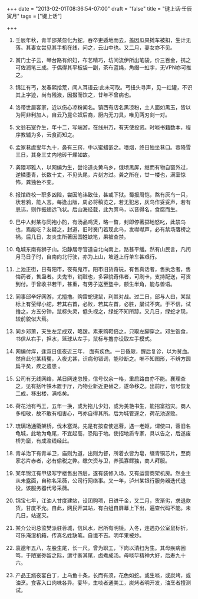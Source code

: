 +++
date = "2013-02-01T08:36:54-07:00"
draft = "false"
title = "键上话·壬辰寅月"
tags = ["键上话"]

+++

1. 壬辰年秋，青羊邵某忽化为蛇，吞卒吏遁地而去，盖因瓜果摊车被扣，生计无落。其妻女尝见其手机在线，问之，云山中也。又二月，妻女亦不见。

2. 黉门士子云，琴台路有织妇，布艺精巧，坊间流伊所出笔袋，价三百金，携之可佐润笔三成。于偶得其平板袋一副，茶布蓝绳，角缀一虹字，无VPN亦可推之。

3. 锦江有丐，发春熙拾荒，闻人耳语云:此未可取。丐扭头寻声，见一红罐，不识其上字迹，尚有残液，因掇而饮之，廿年不曾病也。

4. 洛带世居客家，近以伤心凉粉闻名。镇西有店名黑凉粉，主人面如黑玉，皆以为阿非利加人，自云乃昆仑奴后裔，厨内无刀具，唯见两刃剑一对。

5. 文翁石室乔生，年十二，写端游，在线卅万，有天使投资。时啖书籍数本，程序教辅为多，云食而知之。

6. 孟家巷虞叟年九十，鼻有三窍，中以蜜蜡嵌之。嗜烟，终日独坐巷口。蓉降雪三日，其身三丈内地砖干燥如故。

7. 龚隈邛雅人，以网编为生，尝论道炎黄乌乡，俄顷黑屏，继而有物自窗外过，逆鳞墨青，长数十丈，不见头尾，片刻方过。龚之所在，廿一楼也，满室惊怖，龚独色不变。

8. 报馆终校一职多凶险，尝因笔讳致仕，甚或下狱。蜀报周恺，熬有灰鸟一只，状若鸦，能人言。每逢出版，周必将稿览之，若无犯忌，灰鸟作妥妥声，若有忌讳，则作振翅远飞状。后山海经载，此为庹鸟，以音得名，食腐而生。

9. 巴中人封某与同袍小酌，有汤品鸡煲，略一瞥，封即停著掷地怒叱，此禁鸟也，焉能吃？友疑之，封道，旧时黉门若现此鸟，发噤噤声，必有禁场落榜之祸。后几日，友炎生所著因国姓缺笔，果被查禁。

10. 龟城东南有狮子山。沿静居寺官道自北向南上，路甚平缓。然有山民言，凡闰月马日子时，自南向北行驶，亦为上山，坡道上行单车甚艰行。

11. 上池正街，日有阳市，夜有鬼市。阳市旧货奇玩，有售真话者，售执念者，售悔药者，售蛊者。夫鬼市，销赃也，多容貌奇伟者，可刷卡，支持配送，可货到付。于曾收书若干，甚重，有男子送至塾中，额生半角，能与兽语。

12. 同事邱辛好网游，尤擅撸。购雷蛇键鼠，利其对战。过二日，邱与人曰，某鼠标上有萤绿小蛇，若其右首，必败，若其左首，必胜，屡试不爽。于不信，试撸之，方五分钟，鼠标失灵，低头视之，绿蛇不知所踪。又几日，绿蛇才现，较前貌似大焉。

13. 同乡邓萧，天生左足成双，略跛。素来购鞋倍之，只取左脚穿之。邓生饭食，书信从右手，担水，篮球从左手，鼠标与撸亦设取左手模式。

14. 网编付痒，逢双日值夜近三年， 面有疾色。一日昏厥，醒后复诊，以为贫血。然自此付某精矍，入夜尤甚，识病句错词，能秒断之。唯不知图形，不辨方圆扁平矣，疾之遗患 。

15. 公司有无线网络，某日网速忽慢，信号仅余一格，重启路由亦不能。襄理查之，见有括叶铁木置于厅，乃物业新近更替之，遂命移之。出前厅，信号恢复二成，移出楼，满格矣。

16. 荷花池有丐王，五年一换，或为拖儿少妇，或为美艳书生，能招富挡灾。商人多相敬，故不敢有相害心，丐亦自得其所。后为城管逐之，荷花池遂败。

17. 琉璃场通衢架桥，伐木塞湖。先是有按查使巡蓉，遇一老妪，谓使曰，蓉旧名龟城，此地为龟尾，不宜起高，恐陷于地。使招地质专家，具以告之，后遂废桥为窟，有成渝线经此。

18. 青羊治下有青羊卫，庙则为道，出则为督，所着衣皆为皂，缀青铜芯片，至商家芯片赤者，必有偷税之弊。缴欠资与卫，养孤寡鳏独，商人拜服。

19. 某年锦江有甲级写字楼售出四层，遂有装修入场，又有运营商架机房。然业主从未露面，自称名采薇，公司行网络事。又一年，泸州某银行服务器迭代退役，该服务器代号采薇。

20. 锦宝七年，江油人甘度建站，设团购项，日进千金，又二月，货渐劣，求退款货，甘度不允。自此，网民开其站，有白蛆自屏幕上下出，遍查代码不能。未几日，站遂灭。

21. 某介公司总监樊派驻蓉城，信风水，居所有明镜。入冬，连遇办公室鼠标折，可乐淹湿机箱，传真名姓缺笔。自谶不吉。明年果被炒。

22. 袁邈年五八，左股生尾，长一尺。曾为职工，下岗以清扫为生。其母疾病困笃，于陋室弥留之际，邈寸断其尾，卤煮成汤。母啖毕精神大好，后寿九十六。

23. 产品王馗夜宴白丁，上乌鱼十条，长而有须，花色如蛇。或生啖，或炭烤，或油烹。食客入口肉味各异。宴毕，生啖者通美工，炭烤者明开发，油烹者擅测试。